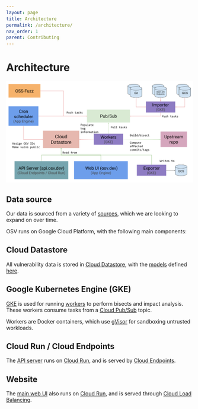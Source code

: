 ```yaml
---
layout: page
title: Architecture
permalink: /architecture/
nav_order: 1
parent: Contributing
---
```

# Architecture

![Architecture diagram](../images/architecture.png)

## Data source

Our data is sourced from a variety of
[sources](../data.md#current-data-sources), which we are looking to expand on
over time.

OSV runs on Google Cloud Platform, with the following main components:

## Cloud Datastore

All vulnerability data is stored in [Cloud Datastore], with the [models] defined
[here].

[Cloud Datastore]: https://cloud.google.com/datastore
[models]: https://googleapis.dev/python/python-ndb/latest/index.html#defining-entities-keys-and-properties
[here]: https://github.com/google/osv/blob/master/osv/models.py

## Google Kubernetes Engine (GKE)

[GKE] is used for running [workers] to perform bisects and impact analysis.
These workers consume tasks from a [Cloud Pub/Sub] topic.

Workers are Docker containers, which use [gVisor] for sandboxing untrusted
workloads.

[GKE]: https://cloud.google.com/kubernetes-engine
[workers]: https://github.com/google/osv/tree/master/docker/worker
[gVisor]: https://gvisor.dev/
[Cloud Pub/Sub]: https://cloud.google.com/pubsub

## Cloud Run / Cloud Endpoints

The [API server] runs on [Cloud Run], and is served by [Cloud Endpoints].

[API server]: https://github.com/google/osv/tree/master/gcp/api
[Cloud Run]: https://cloud.google.com/run
[Cloud Endpoints]: https://cloud.google.com/endpoints

## Website

The [main web UI] also runs on [Cloud Run], and is served through 
[Cloud Load Balancing].

[main web UI]: https://osv.dev
[Cloud Run]: https://cloud.google.com/run
[Cloud Load Balancing]: https://cloud.google.com/load-balancing
